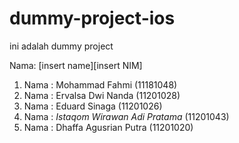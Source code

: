 # dummy-project-ios
ini adalah dummy project

Nama: [insert name][insert NIM]

1. Nama : Mohammad Fahmi (11181048)
2. Nama : Ervalsa Dwi Nanda (11201028)
3. Nama : Eduard Sinaga (11201026)
4. Nama : *Istaqom Wirawan Adi Pratama* (11201043)
5. Nama : Dhaffa Agusrian Putra (11201020)
